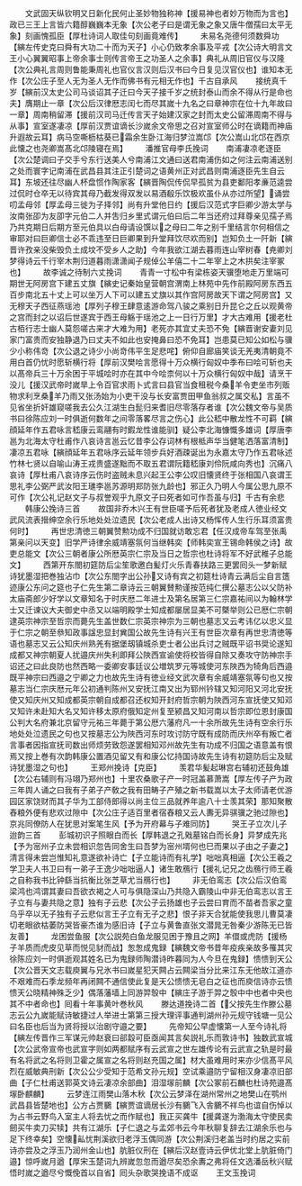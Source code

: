 <!-- { "loadSidebar": true } -->
　　文武固天纵钦明又日新化民何止圣妙物独称神【援易神也者妙万物而为言也】政已三王上言皆六籍醇巍巍本无象【次公老子曰是谓无象之象又唐牛僧孺曰太平无象】刻画愧孤臣【厚杜诗词人取佳句刻画竟难传】
　　未易名尧德何须数舜功【縯左传史克曰舜有大功二十而为天子】小心仍致孝余事及平戎【次公诗大明言文王小心翼翼昭事上帝余事士则传言帝王之功圣人之余事】典礼从周旧官仪与汉隆【次公典礼言周则鲁能秉周礼也官仪言汉则后汉书曰今日复见汉官仪也】谁知本无作【次公庄子至人无为圣人无作而佛书有元相无作也】千古自承风
　　接统真千岁【縯前汉太史公司马谈诏其子迁曰今天子接千岁之统封泰山而余不得从行是命也夫】膺期止一章【次公后汉律厯志闰七而尽其嵗十九名之曰章神宗在位十九年故曰一章】周南稍留滞【援前汉司马迁传言天子始建汉家之封而太史公留滞周南不得与从事】宣室遂凄凉【厚前汉贾谊谪长沙嵗余文帝思之召对宣室师公时在谪籍而神庙升遐故云耳】病马空嘶枥枯葵已霜余生卧江海归梦泣嵩邙【次公嵩山北邙在西京此懐之也尧卿嵩髙北邙陵寝在焉】
　　潘推官母李氏挽词
　　南浦凄凉老逐臣【次公楚调曰子交手兮东行送美人兮南浦江文通曰送君南浦伤如之何注云南浦送别之处而寰字记南浦在武昌县其注正引楚词之语黄州正对武昌则南浦逐臣先生自云耳】东坡还往尽幽人杯盘惯作陶家客【縯晋陶侃传侃早孤贫为县吏鄱阳孝亷范逵尝过侃时仓卒无以待宾其母乃截发得双发以易酒殽乐饮极欢虽仆从亦过所望】诵尝叨孟母邻【厚孟母三徙为子择邻】尚有升堂他日约【援后汉范式字巨卿少游太学与汝南张卲为友卲字元伯二人并吿归乡里式谓元伯曰后二年当还府过拜尊亲见孺子焉乃共克期日后期方至元伯具以白母请设馔以之母曰二年之别千里结言尔何相信之审耶对曰巨卿信士必不乖违至日巨卿果到升堂拜饮尽欢而别】岂知负土一阡新【縯晋许孜亲没柴毁负土成坟不受乡人之助】今年我欲江湖去暮雨连山宰树春【尭卿刘梦得诗云千行宰木荆归道暮雨潇潇闻子规倬公羊僖二十二年宰上之木拱矣注宰冢也】
　　故李诚之待制六丈挽词
　　青青一寸松中有梁栋姿天骥堕地走万里端可期世无阿房宫下建五丈旗【縯史记秦始皇营朝宫渭南上林苑中先作前殿阿房东西五百步南北五十丈上可以坐万人下可以建五丈旗以其作宫阿房故天下谓之阿房宫】又无穆天子西征燕瑶池【厚列子穆王肆意逺游命驾八骏之乘别日升昆仑之丘以观黄帝之宫而封之以诏后世遂宾于西王母觞于瑶池之上一日行万里】才大古难用【援老杜古栢行志士幽人莫怨嗟古来才大难为用】老死亦其宜丈夫恐不免【縯晋谢安妻刘见家门富贵而安独静退乃曰丈夫不如此也安掩鼻曰恐不免耳】岂患莫已知公如松与骥少小称伟竒【次公退之诗少小尚竒伟平生足悲咤】俯仰自廊庙笑谈无羌夷清朝竟不用白首仍忧时愿斩横行将【厚前汉樊哙言愿得十万众横行匈奴中季布曰哙可斩也夫以髙帝兵三十万余困于平城哙时亦在其中今哙柰何以十万众横行匈奴中哉】请烹干没儿【援汉武帝时嵗旱上令百官求雨卜式言曰县官当食租税今桑羊令吏坐市列贩物求利烹桑羊乃雨又张汤始为小吏干没与长安富贾田甲鱼翁叔之属交私】言虽不见省坐折奸雄窥嗟我去公久江湖生白髭归来耆旧尽零落存者谁【次公魏文帝与吴质书曰徐陈应刘一时俱逝何数年之间零落畧尽言之伤心】此公嵇中散龙性不可羁【縯顔延年作五君咏言嵇康云鸾翮有时鍜龙性谁能驯】疑公李北海慷慨多雄词【厚唐李邕为北海太守杜甫作八哀诗言邕云忆昔李公存词林有根柢声华当健笔洒落富清制】凄凉五君咏【縯顔延年五君咏序云延年领步兵好酒疎诞出为永嘉太守乃作五君咏述竹林七贤以自喻山涛王戎贵盛遂黜而不取五君谓阮籍嵇康刘伶阮咸向秀也】沉痛八哀诗【厚杜甫八哀诗序云伤时盗贼未息兴起王公李公叹旧懐贤终于张相国八哀谓王思礼李公弼严武汝阳王璡李邕苏源明郑防张九龄也】邪正久乃明人今属公思九原不可作【次公礼记赵文子与叔誉观乎九原文子曰死者如可作吾虽与归】千古有余悲
　　韩康公挽诗三首
　　故国非乔木兴王有世臣嗟予后死者犹及老成人徳业经文武风流表搢绅空余行乐地处处泣遗民【次公老成人出诗又杨恽传人生行乐耳须富贵何时】
　　再世忠清徳三朝翼赞勲功成不归国就访敢忘君【任汉成帝车驾至张禹第亲问以天变】旧学严诗律余威靖塞氛何当继韩奕【师韩奕宣王锡命韩侯之诗】故吏总能文【次公三朝者康公所厯英宗仁宗及当日之哲宗也杜诗将军不好武稚子总能文】
　　西第开东閤初筵防后尘笙歌邀白髪灯火乐青春扶路三更罢囘头一梦新赋诗犹墨湿把巻独沾巾【次公东閤字出公孙又诗有宾之初筵杜诗青云满后尘自言簉迹康公东问之筵也子仁先生第二章诗云三朝翼賛勲谨按范纯仁撰公墓志公以父防补太庙斋郎少好学以文章知名于时庆厯二年进士及第名居第三仁宗嘉祐间以为翰林学士又迁谏议大夫御史中丞又以端明殿学士知成都屡居显美不可槩举则公已厯仁宗朝逮英宗神宗至哲宗而薨先生盖世数仁宗英宗神宗为三朝也墓志又云考讳亿以忠义显于仁宗之朝至叅知政事諡忠显封兾国公故先生诗有兴王有世臣次章有再世忠清徳等语也墓志又云公知庆州熟羌有据堡刼镇城杀吏士者公出兵讨之贼既平诏书奨论遂知成都又神宗朝夏人扰邉庆州失利即拜公陜西宣谕使将校皆得自除又奏攻守防神宗手诏还之曰此良防也然西略一委卿安事廷议公増筑罗元等城使河东陜西为犄角后西邉既平神宗曰西邉之宁卿之力也故先生诗有徳业经文武次章有余威靖塞氛等句也又按墓志当仁宗庆厯元年公初通判陈州又安抚江南又出为郓州钤辖又知河阳又河北安抚使又知庆州又知成都英宗朝自成都召还权知开封府哲宗朝为陜西河东宣抚使又知邓又知许未赴知大名又知许移太原府俄知定州复至颍昌又知河南以哲宗即位恩封康国公判大名府兼北京留守元祐三年薨于第公厯六藩府凡一十余所故先生诗有空余行乐地处处泣遗民之句也又按墓志公为陜西河东时攻讨防守既有成防而庆州卒有叛亡者言事者因指宣抚司数出师烦劳致怨遂罢相知邓州故先生有功成不归国之语意盖有恨焉又按上巻有次韵韩康公置酒见留又有和康公忆持国诗故先生诗有初筵防后尘及赋诗犹墨湿之句也】
　　王郑州挽诗【克臣】
　　羡君华髪起琳宫右辅初还鼓角雄【次公右辅则有冯翊乃郑州也】十里农桑歌子产一时冠盖慕萧嵩【厚左传子产为政三年舆人诵之曰我有子弟子产敎之我有田畴子产殖之新书载嵩以太子太师请老优游园区家饶财而其子华为工部侍郎得以尚主位三品就养年逾八十士羡其荣】那知聚散舂粮外便有悲欢过隙中【次公庄子适百里者宿舂粮又云人夀无异骐骥之驰过隙也】京兆同僚防人在犹思对案笔生风【予为开府幕与子难同防】
　　哭王子立次儿子迨韵三首
　　彭城初识子照眼白而长【厚韩退之孔戣墓铭白而长身】异梦成先兆【予为宻州子立未尝相识忽告同舍生曰吾梦为宻州壻何也巳而果以子由之子妻之】清言得未尝岂惟知礼意遂欲补诗亡【子立能诗而有礼学】咄咄真相逼【次公王羲之学卫夫人书卫曰有一弟子王逸少咄咄逼人】诸生敢鴈行【援礼记兄之齿鴈行师王羲之自称我书比钟繇当抗衡比张芝草尤当鴈行也】
　　非无伯鸾志【次公后汉伯鸾梁鸿也鸿谓其妻曰吾欲衣褐之人可与俱隐深山乃共隐入霸陵山中非无伯鸾志以言王子立有与妻共隐之意】独有子云悲【次公子云扬雄也子云尝曰育而不苗者吾家之童乌乎卒以无子独有子云悲似言王子立有无子之悲】恨子非天合犹能使我思儿曹莫凄切老眼欲枯萎防哭皆豪杰谁为感旧诗【子立与黄鲁直张文潜晁无咎秦少游陈无已皆友善】
　　龙困尝鱼服【次公説苑白鱼龙服见困于豫且之网】羊儇或虎防【援杨子羊质而虎皮见草而悦见豺而战】怱怱成鬼録【縯魏文帝书昔年疫疾亲故多罹其灾徐陈应刘一时俱逝观其姓名已为鬼録师陶潜诗昨暮同为人今旦在鬼録】愦愦到天公【次公晋天文志载庾翼与兄氷书曰嵗星犯天闗占云闗梁当分比来江东无他故江道亦不艰难而石季龙频年再闭闗不通信使此复是天公愦愦无皂白之征也而庾信诗亦云愦愦天公晓精神殊乏少】偶落藩墙上同游羿彀中【縯庄子游于羿之彀中中也者中央也其不中者命也】囘看十年事黄叶巻秋风
　　滕达道挽诗二首【父按先生作滕公墓志云公九嵗能赋诗敏捷过人举进士第第三授大理评事通判湖州孙元规守钱塘一见公曰名臣也后当为贤将授以治剧守邉之要】
　　先帝知公早虚懐第一人至今诗礼将【縯左传晋作三军谋元帅赵衰曰郤縠可臣亟闻其言矣説礼乐而敦诗书】独数武宣城【次公武帝宣帝也武宣字则如两都赋序有云武宣之世左雄传论有云武宣之轨是时最有名将武之名将则卫霍之属宣之名将则赵充国之属】材大虽难用时来亦少信髙平风烈在威敏典刑新【次公公少受知于范希文孙元规】空试乘邉防宁留相汉身凄凉旧部曲【子仁杜甫送郭英文诗云凄凉余部曲】泪湿塜前麟【次公冢前石麟也杜诗苑邉髙塜卧麒麟】
　　云梦连江雨樊山落木秋【次公云梦泽在湖州常州之地樊山在鹗州武昌县皆楚地也】公方占贾鵩【縯贾谊谪居长沙有鵩飞入舎鵩不祥鸟也谊自伤悼以为占书云野鸟入室主人将去忧之而作赋也】我正买龚牛【援龚遂为渤海太守使民卖劒买牛卖刀买犊】共有江湖乐【子仁退之与孟郊书云今年秋聊复辞去江湖余乐也与足下终幸矣】空懐畆忧荆溪欲归老浮玉偶同游【次公荆溪归老盖当时约居之实前诗亦尝及之浮玉乃润州金山也】肮脏仪刑在【縯后汉赵壹诗云伊优北堂上肮脏倚门邉】惊呼嵗月遒【厚宋玉楚词九辨嵗忽忽而遒尽矣恐余夀之弗将任文选潘岳秋兴赋悟时嵗之遒尽兮慨俛首以自省】囘头杂歌哭挽语不成讴
　　王文玉挽词
